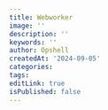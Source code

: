 ```yaml
---
title: Webworker
image: ''
description: ''
keywords: ''
author: Opshell
createdAt: '2024-09-05'
categories: 
tags: 
editLink: true
isPublished: false
---
```


